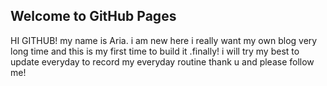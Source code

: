 ## Welcome to GitHub Pages
HI GITHUB! my name is Aria. i am new here 
i really want my own blog very long time and this is my first time to build it .finally!
i will try my best to update everyday to record my everyday routine 
thank u and please follow me!


